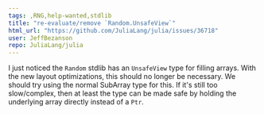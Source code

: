 ```yaml
---
tags: ,RNG,help-wanted,stdlib
title: "re-evaluate/remove `Random.UnsafeView`"
html_url: "https://github.com/JuliaLang/julia/issues/36718"
user: JeffBezanson
repo: JuliaLang/julia
---
```


I just noticed the `Random` stdlib has an `UnsafeView` type for filling arrays. With the new layout optimizations, this should no longer be necessary. We should try using the normal SubArray type for this. If it's still too slow/complex, then at least the type can be made safe by holding the underlying array directly instead of a `Ptr`.